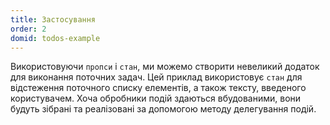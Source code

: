 ```yaml
---
title: Застосування
order: 2
domid: todos-example
---
```


Використовуючи `пропси` і `стан`, ми можемо створити невеликий додаток для виконання поточних задач. Цей приклад використовує `стан` для відстеження поточного списку елементів, а також тексту, введеного користувачем. Хоча обробники подій здаються вбудованими, вони будуть зібрані та реалізовані за допомогою методу делегування подій.